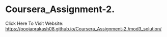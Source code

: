 # Coursera_Assignment-2.

Click Here To Visit Website: https://poojaprakash08.github.io/Coursera_Assignment-2./mod3_solution/
